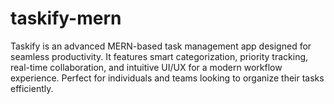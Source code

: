 # taskify-mern
Taskify is an advanced MERN-based task management app designed for seamless productivity. It features smart categorization, priority tracking, real-time collaboration, and intuitive UI/UX for a modern workflow experience. Perfect for individuals and teams looking to organize their tasks efficiently.
